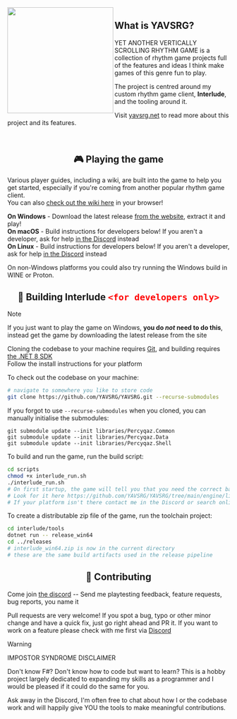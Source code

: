 <img src="https://github.com/YAVSRG/YAVSRG/assets/21290233/f3a88ac6-431a-46a1-9351-95266f30fe70.png" align="left" height="240">

## What is YAVSRG?
YET ANOTHER VERTICALLY SCROLLING RHYTHM GAME is a collection of rhythm game projects full of the features and ideas I think make games of this genre fun to play.

The project is centred around my custom rhythm game client, **Interlude**, and the tooling around it.

Visit [yavsrg.net](https://www.yavsrg.net) to read more about this project and its features.

<br/>

<h2 align="center">🎮 Playing the game</h2>

Various player guides, including a wiki, are built into the game to help you get started, especially if you're coming from another popular rhythm game client.  
You can also [check out the wiki here](https://www.yavsrg.net/interlude/wiki) in your browser!

**On Windows** - Download the latest release [from the website](https://www.yavsrg.net), extract it and play!  
**On macOS** - Build instructions for developers below! If you aren't a developer, ask for help [in the Discord](https://discord.gg/tA22tWR) instead  
**On Linux** - Build instructions for developers below! If you aren't a developer, ask for help [in the Discord](https://discord.gg/tA22tWR) instead  

On non-Windows platforms you could also try running the Windows build in WINE or Proton.

<h2 align="center">🧱 Building Interlude <code style="color: red; font-size: 20px">&lt;for developers only&gt;</code></h2>

> [!Note]
>
> If you just want to play the game on Windows, **you do *not* need to do this**, instead get the game by downloading the latest release from the site

Cloning the codebase to your machine requires [Git](https://git-scm.com/downloads), and building requires [the .NET 8 SDK](https://dotnet.microsoft.com/en-us/download/dotnet/8.0)  
Follow the install instructions for your platform

To check out the codebase on your machine:
```bash
# navigate to somewhere you like to store code
git clone https://github.com/YAVSRG/YAVSRG.git --recurse-submodules
```
If you forgot to use `--recurse-submodules` when you cloned, you can manually initialise the submodules:
```
git submodule update --init libraries/Percyqaz.Common
git submodule update --init libraries/Percyqaz.Data
git submodule update --init libraries/Percyqaz.Shell
```

To build and run the game, run the build script:
```bash
cd scripts
chmod +x interlude_run.sh
./interlude_run.sh
# On first startup, the game will tell you that you need the correct bass.dll/dynlib/so for your platform placed in ./src/bin/Debug/net8.0
# Look for it here https://github.com/YAVSRG/YAVSRG/tree/main/engine/lib
# If your platform isn't there contact me in the Discord or search online for it
```

To create a distributable zip file of the game, run the toolchain project:
```bash
cd interlude/tools
dotnet run -- release_win64
cd ../releases
# interlude_win64.zip is now in the current directory
# these are the same build artifacts used in the release pipeline
```

<h2 align="center">🤝 Contributing</h2>

Come join [the discord](https://discord.gg/tA22tWR) -- Send me playtesting feedback, feature requests, bug reports, you name it

Pull requests are very welcome!
If you spot a bug, typo or other minor change and have a quick fix, just go right ahead and PR it.
If you want to work on a feature please check with me first via [Discord](https://discord.gg/tA22tWR)

> [!Warning]
>
> IMPOSTOR SYNDROME DISCLAIMER
>
> Don't know F#? Don't know how to code but want to learn? This is a hobby project largely dedicated to expanding my skills as a programmer and I would be pleased if it could do the same for you.
>
> Ask away in the Discord, I'm often free to chat about how I or the codebase work and will happily give YOU the tools to make meaningful contributions.
